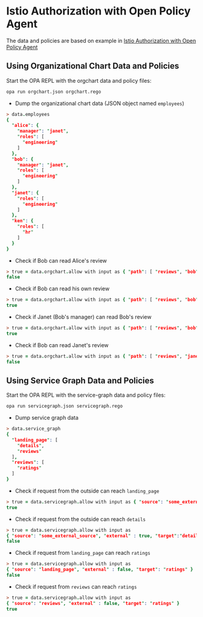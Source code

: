 # Istio Authorization with Open Policy Agent

The data and policies are based on example in [Istio Authorization with Open Policy Agent](https://docs.google.com/document/d/1U2XFmah7tYdmC5lWkk3D43VMAAQ0xkBatKmohf90ICA)

## Using Organizational Chart Data and Policies

Start the OPA REPL with the orgchart data and policy files:

```sh
opa run orgchart.json orgchart.rego
```

* Dump the organizational chart data (JSON object named `employees`)

```prolog
> data.employees
{
  "alice": {
    "manager": "janet",
    "roles": [
      "engineering"
    ]
  },
  "bob": {
    "manager": "janet",
    "roles": [
      "engineering"
    ]
  },
  "janet": {
    "roles": [
      "engineering"
    ]
  },
  "ken": {
    "roles": [
      "hr"
    ]
  }
}
```

* Check if Bob can read Alice's review

```prolog
> true = data.orgchart.allow with input as { "path": [ "reviews", "bob"], "user": "alice" }
false
```

* Check if Bob can read his own review

```prolog
> true = data.orgchart.allow with input as { "path": [ "reviews", "bob"], "user": "bob" }
true
```

* Check if Janet (Bob's manager) can read Bob's review

```prolog
> true = data.orgchart.allow with input as { "path": [ "reviews", "bob"], "user": "janet" }
true
```

* Check if Bob can read Janet's review

```prolog
> true = data.orgchart.allow with input as { "path": [ "reviews", "janet"], "user": "bob" }
false
```

## Using Service Graph Data and Policies

Start the OPA REPL with the service-graph data and policy files:

```sh
opa run servicegraph.json servicegraph.rego
```

* Dump service graph data

```prolog
> data.service_graph
{
  "landing_page": [
    "details",
    "reviews"
  ],
  "reviews": [
    "ratings"
  ]
}
```

* Check if request from the outside can reach `landing_page`

```prolog
> true = data.servicegraph.allow with input as { "source": "some_external_source", "external" : true, "target":"landing_page" }
true
```

* Check if request from the outside can reach `details`

```prolog
> true = data.servicegraph.allow with input as
{ "source": "some_external_source", "external" : true, "target":"details" }
false
```

* Check if request from `landing_page` can reach `ratings`

```prolog
> true = data.servicegraph.allow with input as
{ "source": "landing_page", "external" : false, "target": "ratings" }
false
```

* Check if request from `reviews` can reach `ratings`

```prolog
> true = data.servicegraph.allow with input as
{ "source": "reviews", "external" : false, "target": "ratings" }
true
```